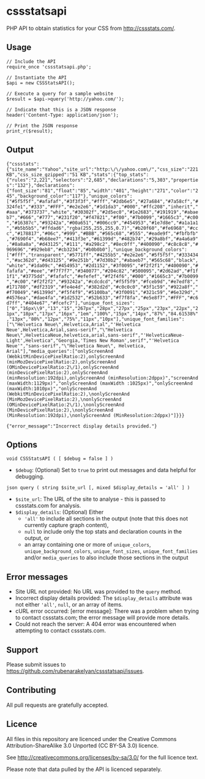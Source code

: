 # cssstatsapi

PHP API to obtain statistics for your CSS from http://cssstats.com/.

## Usage

    // Include the API
    require_once 'cssstatsapi.php';
    
    // Instantiate the API
    $api = new CSSStatsAPI();
    
    // Execute a query for a sample website
    $result = $api->query('http://yahoo.com/');
    
    // Indicate that this is a JSON response
    header('Content-Type: application/json');
    
    // Print the JSON response
    print_r($result);

## Output

`{"cssstats":{"site_name":"Yahoo","site_url":"http:\/\/yahoo.com\/","css_size":"221 KB","css_size_gzipped":"51 KB","stats":{"top_stats":{"rules":"2,221","selectors":"2,685","declarations":"5,303","properties":"132"},"declarations":{"font_size":"81","float":"85","width":"401","height":"271","color":"245","background_color":"117"},"unique_colors":["#5f5f5f","#afafaf","#3f3f3f","#fff","#2db6e5","#27a684","#7a58cf","#324fe1","#333","#FFF","#e2e2e6","#1d1da3","#000","#ffc208","inherit","#aaa","#373737","white","#30302f","#2d5ec0","#1e2683","#191919","#abaeb7","#666","#777","#231f20","#f47821","#f00","#7b0099","#1665c3","#c00","#16387c","#93242a","#00a651","#006cc9","#454953","#1e7d8e","#a1a1a1","#b5b5b5","#ffdad6","rgba(255,255,255,0.7)","#b20f60","#fe6968","#ccc","#178817","#06c","#999","#BBB","#565c68","#555","#eade9f","#fbfbfb","#7690f4","#b68ee7","#413f3e","#61399d","#482b74","#29a8bf","#a4a6a9","#8a8a8a","#d43125","#111","#a298c2","#8ec0ff","#400090","#c8c8c8","#969696","#929eb8","#cb3234","#b0b0b0"],"unique_background_colors":["#fff","transparent","#5771ff","#4255b5","#e2e2e6","#5f5f5f","#333434","#ac362d","#d43125","#9e251b","#7d30b2","#abaeb7","#565c68","black","white","#1da09c","#454953","#2d1152","#3f0095","#f2f2f1","#400090","#fafafa","#eee","#f7f7f7","#340077","#204c82","#500095","#2d62ad","#f1f1f1","#3775dd","#fafafc","#efefef","#f2f4f6","#000","#1665c3","#7b0099","#c00","#f2f2f2","#93242a","#cdcdcd","#f5f5f9","#fceb9d","#e7edf8","#171780","#df2319","#fe4e4d","#382d2d","#c0c0c0","#3f1c59","#922a8f","#f70049","#61399d","#f5f4f9","#5100ba","#3f0091","#321c59","#6e329d","#4576ea","#dae4fa","#1d2532","#52b633","#f7f8fa","#e5e8f7","#FFF","#c6d7ff","#404e67","#fcefc7"],"unique_font_sizes":["0","16px\\9","13","15","267px","28px","27px","25px","23px","22px","21px","18px","17px","16px","1em","100%","15px","14px","87%","84.61538%","13px","80%","12px","75%","11px","10px"],"unique_font_families":["\"Helvetica Neue\",Helvetica,Arial","'Helvetica Neue',Helvetica,Arial,sans-serif","\"Helvetica Neue\",HelveticaNeue,helvetica,arial,sans-serif","'HelveticaNeue-Light',Helvetica","Georgia,'Times New Roman',serif","'Helvetica Neue'","sans-serif","\"Helvetica Neue\", Helvetica, Arial"],"media_queries":["onlyScreenAnd (WebkitMinDevicePixelRatio:2),onlyScreenAnd (minMozDevicePixelRatio:2),onlyScreenAnd (OMinDevicePixelRatio:2\/1),onlyScreenAnd (minDevicePixelRatio:2),onlyScreenAnd (minResolution:192dpi),onlyScreenAnd (minResolution:2dppx)","screenAnd (maxWidth:1129px)","onlyScreenAnd (maxWidth :1025px)","onlyScreenAnd (maxWidth:1010px)","onlyScreenAnd (WebkitMinDevicePixelRatio:2),\nonlyScreenAnd (MinMozDevicePixelRatio:2),\nonlyScreenAnd (OMinDevicePixelRatio:2\/1),\nonlyScreenAnd (MinDevicePixelRatio:2),\nonlyScreenAnd (MinResolution:192dpi),\nonlyScreenAnd (MinResolution:2dppx)"]}}}`

`{"error_message":"Incorrect display details provided."}`

## Options

`void CSSStatsAPI ( [ $debug = false ] )`

* `$debug`: (Optional) Set to `true` to print out messages and data helpful for debugging.

`json query ( string $site_url [, mixed $display_details = 'all' ] )`

* `$site_url`: The URL of the site to analyse - this is passed to cssstats.com for analysis.
* `$display_details`: (Optional) Either
    * `'all'` to include all sections in the output (note that this does not currently capture graph content),
    * `null` to include only the top stats and declaration counts in the output, or
    * an array containing one or more of `unique_colors`, `unique_background_colors`, `unique_font_sizes`, `unique_font_families` and/or `media_queries` to also include those sections in the output

## Error messages

* Site URL not provided: No URL was provided to the `query` method.
* Incorrect display details provided: The `$display_details` attribute was not either `'all'`, `null`, or an array of items.
* cURL error occurred: [error message]: There was a problem when trying to contact cssstats.com; the error message will provide more details.
* Could not reach the server: A 404 error was encountered when attempting to contact cssstats.com.

## Support

Please submit issues to https://github.com/rubenarakelyan/cssstatsapi/issues.

## Contributing

All pull requests are gratefully accepted.

## Licence

All files in this repository are licenced under the Creative Commons Attribution-ShareAlike 3.0 Unported (CC BY-SA 3.0) licence.

See http://creativecommons.org/licenses/by-sa/3.0/ for the full licence text.

Please note that data pulled by the API is licenced separately.